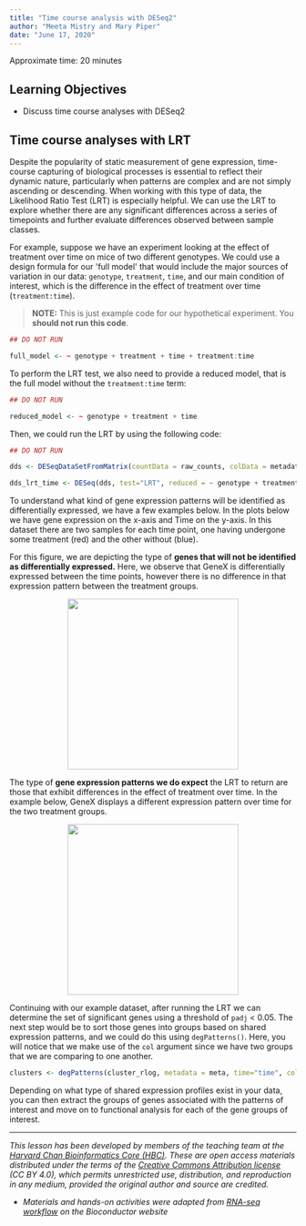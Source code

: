 ```yaml
---
title: "Time course analysis with DESeq2"
author: "Meeta Mistry and Mary Piper"
date: "June 17, 2020"
---
```


Approximate time: 20 minutes

## Learning Objectives 

* Discuss time course analyses with DESeq2

## Time course analyses with LRT

Despite the popularity of static measurement of gene expression, time-course capturing of biological processes is essential to reflect their dynamic nature, particularly when patterns are complex and are not simply ascending or descending. When working with this type of data, the Likelihood Ratio Test (LRT) is especially helpful. We can use the LRT to explore whether there are any significant differences across a series of timepoints and further evaluate differences observed between sample classes. 

For example, suppose we have an experiment looking at the effect of treatment over time on mice of two different genotypes. We could use a design formula for our 'full model' that would include the major sources of variation in our data: `genotype`, `treatment`, `time`, and our main condition of interest, which is the difference in the effect of treatment over time (`treatment:time`).

> **NOTE:** This is just example code for our hypothetical experiment. You **should not run this code**.

```r
## DO NOT RUN

full_model <- ~ genotype + treatment + time + treatment:time
```

To perform the LRT test, we also need to provide a reduced model, that is the full model without the `treatment:time` term:

```r
## DO NOT RUN

reduced_model <- ~ genotype + treatment + time
```

Then, we could run the LRT by using the following code:

```r
## DO NOT RUN

dds <- DESeqDataSetFromMatrix(countData = raw_counts, colData = metadata, design = ~ genotype + treatment + time + treatment:time)

dds_lrt_time <- DESeq(dds, test="LRT", reduced = ~ genotype + treatment + time)
```
To understand what kind of gene expression patterns will be identified as differentially expressed, we have a few examples below.  In the plots below we have gene expression on the x-axis and Time on the y-axis. In this dataset there are two samples for each time point, one having undergone some treatment (red) and the other without (blue). 

For this figure, we are depicting the type of **genes that will not be identified as differentially expressed.** Here, we observe that GeneX is differentially expressed between the time points, however there is no difference in that expression pattern between the treatment groups.

<p align="center">
<img src="../img/lrt_time_nodiff.png" width="300">
</p>

The type of **gene expression patterns we do expect** the LRT to return are those that exhibit differences in the effect of treatment over time. In the example below, GeneX displays a different expression pattern over time for the two treatment groups.

<p align="center">
<img src="../img/lrt_time_yesdiff.png" width="300">
</p>

Continuing with our example dataset, after running the LRT we can determine the set of significant genes using a threshold of `padj` < 0.05. The next step would be to sort those genes into groups based on shared expression patterns, and we could do this using `degPatterns()`. Here, you will notice that we make use of the `col` argument since we have two groups that we are comparing to one another.

```r
clusters <- degPatterns(cluster_rlog, metadata = meta, time="time", col="treatment")
```

Depending on what type of shared expression profiles exist in your data, you can then extract the groups of genes associated with the patterns of interest and move on to functional analysis for each of the gene groups of interest.


---
*This lesson has been developed by members of the teaching team at the [Harvard Chan Bioinformatics Core (HBC)](http://bioinformatics.sph.harvard.edu/). These are open access materials distributed under the terms of the [Creative Commons Attribution license](https://creativecommons.org/licenses/by/4.0/) (CC BY 4.0), which permits unrestricted use, distribution, and reproduction in any medium, provided the original author and source are credited.*

* *Materials and hands-on activities were adapted from [RNA-seq workflow](http://www.bioconductor.org/help/workflows/rnaseqGene/#de) on the Bioconductor website*
